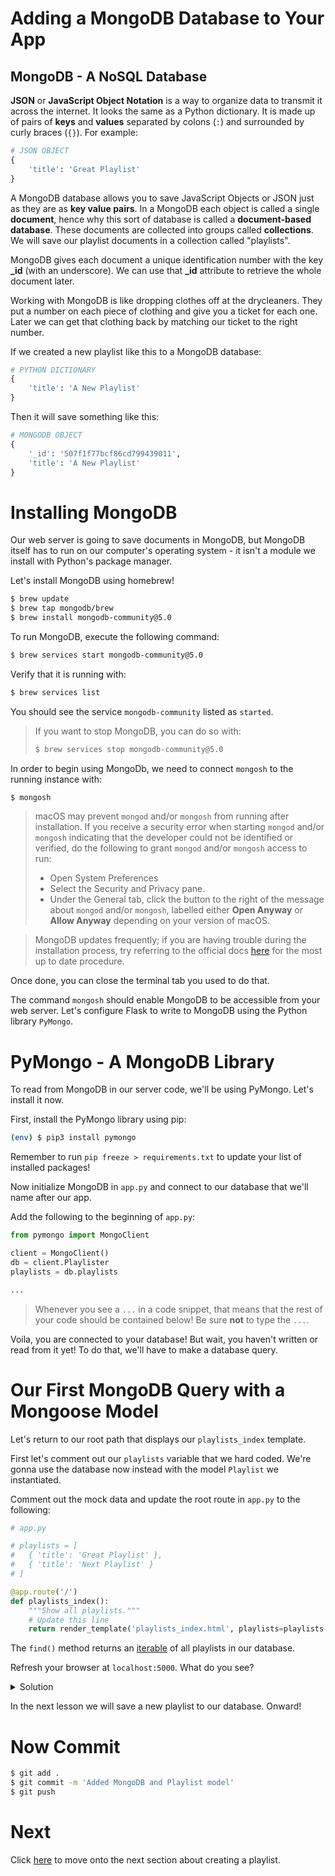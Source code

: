 # Adding a MongoDB Database to Your App

## MongoDB - A NoSQL Database

**JSON** or **JavaScript Object Notation** is a way to organize data to transmit it across the internet. It looks the same as a Python dictionary. It is made up of pairs of **keys** and **values** separated by colons (`:`) and surrounded by curly braces (`{}`). For example:

```python
# JSON OBJECT
{
    'title': 'Great Playlist'
}
```

A MongoDB database allows you to save JavaScript Objects or JSON just as they are as **key value pairs**. In a MongoDB each object is called a single **document**, hence why this sort of database is called a **document-based database**. These documents are collected into groups called **collections**. We will save our playlist documents in a collection called "playlists".

MongoDB gives each document a unique identification number with the key **_id** (with an underscore). We can use that **_id** attribute to retrieve the whole document later.

Working with MongoDB is like dropping clothes off at the drycleaners. They put a number on each piece of clothing and give you a ticket for each one. Later we can get that clothing back by matching our ticket to the right number.

If we created a new playlist like this to a MongoDB database:

```python
# PYTHON DICTIONARY
{
    'title': 'A New Playlist'
}
```

Then it will save something like this:

```python
# MONGODB OBJECT
{
    '_id': '507f1f77bcf86cd799439011',
    'title': 'A New Playlist'
}
```

# Installing MongoDB

Our web server is going to save documents in MongoDB, but MongoDB itself has to run on our computer's operating system - it isn't a module we install with Python's package manager.

Let's install MongoDB using homebrew!

```bash
$ brew update
$ brew tap mongodb/brew
$ brew install mongodb-community@5.0
```

To run MongoDB, execute the following command:

```bash
$ brew services start mongodb-community@5.0
```

Verify that it is running with:

```bash
$ brew services list
```

You should see the service `mongodb-community` listed as `started`.

> If you want to stop MongoDB, you can do so with:
>
> ```bash
> $ brew services stop mongodb-community@5.0
> ```

In order to begin using MongoDb, we need to connect `mongosh` to the running instance with:

```bash
$ mongosh
```

> macOS may prevent `mongod` and/or `mongosh` from running after installation. If you receive a security error when starting `mongod` and/or `mongosh` indicating that the developer could not be identified or verified, do the following to grant `mongod` and/or `mongosh` access to run:
>
> * Open System Preferences
> * Select the Security and Privacy pane.
> * Under the General tab, click the button to the right of the message about `mongod` and/or `mongosh`, labelled either **Open Anyway** or **Allow Anyway** depending on your version of macOS.

> MongoDB updates frequently; if you are having trouble during the installation process, try referring to the official docs [here](https://docs.mongodb.com/manual/tutorial/install-mongodb-on-os-x/#std-label-osx-prereq) for the most up to date procedure.

Once done, you can close the terminal tab you used to do that.

The command `mongosh` should enable MongoDB to be accessible from your web server. Let's configure Flask to write to MongoDB using the Python library `PyMongo`.

# PyMongo - A MongoDB Library

To read from MongoDB in our server code, we'll be using PyMongo. Let's install it now.

First, install the PyMongo library using pip:

```bash
(env) $ pip3 install pymongo
```

Remember to run `pip freeze > requirements.txt` to update your list of installed packages!

Now initialize MongoDB in `app.py` and connect to our database that we'll name after our app.

Add the following to the beginning of `app.py`:

```python
from pymongo import MongoClient

client = MongoClient()
db = client.Playlister
playlists = db.playlists

...
```

> Whenever you see a `...` in a code snippet, that means that the rest of your code should be contained below! Be sure **not** to type the `...`.

Voila, you are connected to your database! But wait, you haven't written or read from it yet! To do that, we'll have to make a database query.

# Our First MongoDB Query with a Mongoose Model

Let's return to our root path that displays our `playlists_index` template.

First let's comment out our `playlists` variable that we hard coded. We're gonna use the database now instead with the model `Playlist` we instantiated.

Comment out the mock data and update the root route in `app.py` to the following:

```python
# app.py

# playlists = [
#   { 'title': 'Great Playlist' },
#   { 'title': 'Next Playlist' }
# ]

@app.route('/')
def playlists_index():
    """Show all playlists."""
    # Update this line
    return render_template('playlists_index.html', playlists=playlists.find())
```

The `find()` method returns an [iterable](https://stackoverflow.com/questions/9884132/what-exactly-are-iterator-iterable-and-iteration) of all playlists in our database.

Refresh your browser at `localhost:5000`. What do you see?

<details>
<summary>Solution</summary>
<br>
You shouldn't see anything! :D - that's because there are no playlists in your database right now.
</details>

In the next lesson we will save a new playlist to our database. Onward!

# Now Commit

```bash
$ git add .
$ git commit -m 'Added MongoDB and Playlist model'
$ git push
```

# Next

Click [here](../P03-Creating-A-Playlist/content.md) to move onto the next section about creating a playlist.
